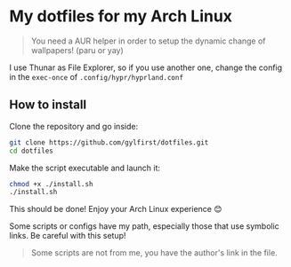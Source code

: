 # My dotfiles for my Arch Linux

> You need a AUR helper in order to setup the dynamic change of wallpapers! (paru or yay)

I use Thunar as File Explorer, so if you use another one, change the config in the `exec-once` of `.config/hypr/hyprland.conf`

## How to install

Clone the repository and go inside:

```bash
git clone https://github.com/gylfirst/dotfiles.git
cd dotfiles
```

Make the script executable and launch it:

```bash
chmod +x ./install.sh
./install.sh
```

This should be done!
Enjoy your Arch Linux experience :blush:

Some scripts or configs have my path, especially those that use symbolic links. Be careful with this setup!

> Some scripts are not from me, you have the author's link in the file.
